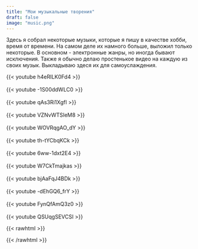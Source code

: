 ```yaml
---
title: "Мои музыкальные творения"
draft: false
image: "music.png"
---
```


Здесь я собрал некоторые музыки, которые я пишу в качестве хобби, время от времени. На самом деле их намного больше, выложил только некоторые. В основном - электронные жанры, но иногда бывают исключения. Также я обычно делаю простенькое видео на каждую из своих музык. Выкладываю здеся их для самоуслаждения.

{{< youtube h4eRILK0Fd4 >}}  
</br>
{{< youtube -1S00ddWLC0 >}}  
</br>
{{< youtube qAs3Ri1XgfI >}}  
</br>
{{< youtube VZNvWTSIeM8 >}}  
</br>
{{< youtube WOVRqgAO_dY >}}  
</br>
{{< youtube th-tYCbqKCk >}}  
</br>
{{< youtube 6ww-1dxt2E4 >}}  
</br>
{{< youtube W7CkTmajkas >}}  
</br>
{{< youtube bjAaFqJ4BDk >}}  
</br>
{{< youtube -dEhGQ6_frY >}}  
</br>
{{< youtube FynQfAmQ3z0 >}}  
</br>
{{< youtube QSUqgSEVCSI >}}  

{{< rawhtml >}}
<div id="graphcomment"></div>
<script type="text/javascript">

  window.gc_params = {
    graphcomment_id: 'https-psyhut-ru',

    // if your website has a fixed header, indicate it's height in pixels
    fixed_header_height: 0,
  };
  
  (function() {
    var gc = document.createElement('script'); gc.type = 'text/javascript'; gc.async = true;
    gc.src = 'https://graphcomment.com/js/integration.js?' + Math.round(Math.random() * 1e8);
    (document.getElementsByTagName('head')[0] || document.getElementsByTagName('body')[0]).appendChild(gc);
  })();

</script>
{{< /rawhtml >}}